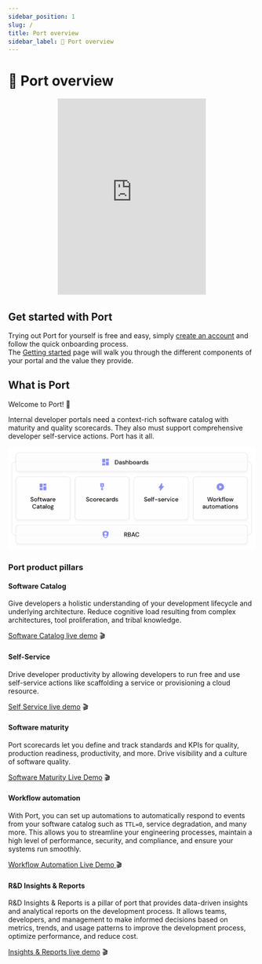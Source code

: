 ```yaml
---
sidebar_position: 1
slug: /
title: Port overview
sidebar_label: 👋 Port overview
---
```


# 👋 Port overview

<center>

<iframe width="60%" height="400" src="https://www.youtube.com/embed/z2kR9HSRIpQ" title="YouTube video player" frameborder="0" allow="accelerometer; autoplay; clipboard-write; encrypted-media; gyroscope; picture-in-picture; web-share" allowfullscreen allow="fullscreen;"></iframe>

</center>

## Get started with Port

Trying out Port for yourself is free and easy, simply [create an account](https://app.getport.io) and follow the quick onboarding process.  
The [Getting started](/quickstart) page will walk you through the different components of your portal and the value they provide.

## What is Port

Welcome to Port! :wave:

Internal developer portals need a context-rich software catalog with maturity and quality scorecards. They also must support comprehensive developer self-service actions. Port has it all.

![Developer Platform complete vision](../static/img/port-overview/port-stack.png)

### Port product pillars

#### Software Catalog

Give developers a holistic understanding of your development lifecycle and underlying architecture. Reduce cognitive load resulting from complex architectures, tool proliferation, and tribal knowledge.

[Software Catalog live demo](https://demo.getport.io/service_catalog) 🎬

#### Self-Service

Drive developer productivity by allowing developers to run free and use self-service actions like scaffolding a service or provisioning a cloud resource.

[Self Service live demo](https://demo.getport.io/self-serve) 🎬

#### Software maturity

Port scorecards let you define and track standards and KPIs for quality, production readiness, productivity, and more. Drive visibility and a culture of software quality.

[Software Maturity Live Demo](https://demo.getport.io/serviceEntity?identifier=authentication&activeTab=5) 🎬

#### Workflow automation

With Port, you can set up automations to automatically respond to events from your software catalog such as `TTL=0`, service degradation, and many more. This allows you to streamline your engineering processes, maintain a high level of performance, security, and compliance, and ensure your systems run smoothly.

[Workflow Automation Live Demo ](https://demo.getport.io/self-serve) 🎬

#### R&D Insights & Reports

R&D Insights & Reports is a pillar of port that provides data-driven insights and analytical reports on the development process. It allows teams, developers, and management to make informed decisions based on metrics, trends, and usage patterns to improve the development process, optimize performance, and reduce cost.

[Insights & Reports live demo](https://demo.getport.io/svp_engineering) 🎬
